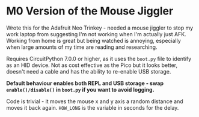 # M0 Version of the Mouse Jiggler

Wrote this for the Adafruit Neo Trinkey - needed a mouse jiggler to stop my work laptop from suggesting I'm not working when I'm actually just AFK. Working from home is great but being watched is annoying, especially when large amounts of my time are reading and researching.

Requires CircuitPython 7.0.0 or higher, as it uses the `boot.py` file to identify as an HID device. Not as cost effective as the Pico but it looks better, doesn't need a cable and has the ability to re-enable USB storage.

**Default behaviour enables both REPL and USB storage - swap `enable()/disable()` in `boot.py` if you want to avoid logging.**

Code is trivial - it  moves the mouse x and y axis a random distance and moves it back again. `HOW_LONG` is the variable in seconds for the delay.

